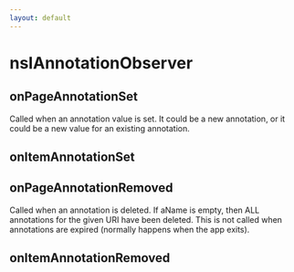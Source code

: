 ```yaml
---
layout: default
---
```


# nsIAnnotationObserver #

## onPageAnnotationSet ##

Called when an annotation value is set. It could be a new annotation,
or it could be a new value for an existing annotation.


## onItemAnnotationSet ##

## onPageAnnotationRemoved ##

Called when an annotation is deleted. If aName is empty, then ALL
annotations for the given URI have been deleted. This is not called when
annotations are expired (normally happens when the app exits).


## onItemAnnotationRemoved ##
